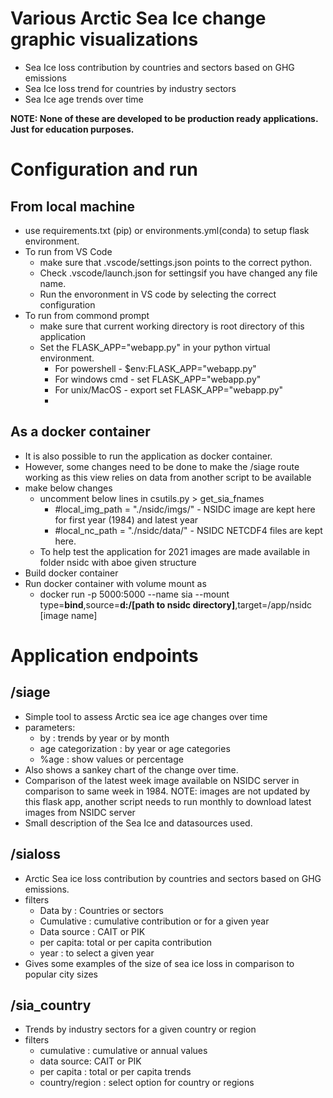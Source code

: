 # Various Arctic Sea Ice change graphic visualizations

- Sea Ice loss contribution by countries and sectors based on GHG emissions
- Sea Ice loss trend for countries by industry sectors
- Sea Ice age trends over time

**NOTE: None of these are developed to be production ready applications. Just for education purposes.**

# Configuration and run
## From local machine
- use requirements.txt (pip) or environments.yml(conda) to setup flask environment.
- To run from VS Code 
  - make sure that .vscode/settings.json points to the correct python.
  - Check .vscode/launch.json for settingsif you have changed any file name.
  - Run the envoronment in VS code by selecting the correct configuration
- To run from commond prompt
  - make sure that current working directory is root directory of this application
  - Set the FLASK_APP="webapp.py" in your python virtual environment.
    - For powershell - $env:FLASK_APP="webapp.py"
    - For windows cmd - set FLASK_APP="webapp.py"
    - For unix/MacOS - export set FLASK_APP="webapp.py"
    -  
## As a docker container
- It is also possible to run the application as docker container.
- However, some changes need to be done to make the /siage route working as this view relies on data from another script to be available
- make below changes 
  - uncomment below lines in csutils.py > get_sia_fnames
    - #local_img_path = "./nsidc/imgs/" - NSIDC image are kept here for first year (1984) and latest year
    - #local_nc_path = "./nsidc/data/" - NSIDC NETCDF4 files are kept here.
  - To help test the application for 2021 images are made available in folder nsidc with aboe given structure
- Build docker container
- Run docker container with volume mount as 
  - docker run -p 5000:5000 --name sia --mount type=**bind**,source=**d:/[path to nsidc directory]**,target=/app/nsidc [image name]



# Application endpoints

## /siage
- Simple tool to assess Arctic sea ice age changes over time
- parameters:
    - by : trends by year or by month
    - age categorization : by year or age categories
    - %age : show values or percentage
- Also shows a sankey chart of the change over time.
- Comparison of the latest week image available on NSIDC server in comparison to same week in 1984. NOTE: images are not updated by this flask app, another script needs to run monthly to download latest images from NSIDC server
- Small description of the Sea Ice and datasources used.

## /sialoss
- Arctic Sea ice loss contribution by countries and sectors based on GHG emissions.
- filters
  - Data by : Countries or sectors
  - Cumulative : cumulative contribution or for a given year
  - Data source : CAIT or PIK
  - per capita: total or per capita contribution
  - year : to select a given year 
- Gives some examples of the size of sea ice loss in comparison to popular city sizes

## /sia_country
- Trends by industry sectors for a given country or region
- filters
  - cumulative : cumulative or annual values
  - data source: CAIT or PIK
  - per capita : total or per capita trends
  - country/region : select option for country or regions


